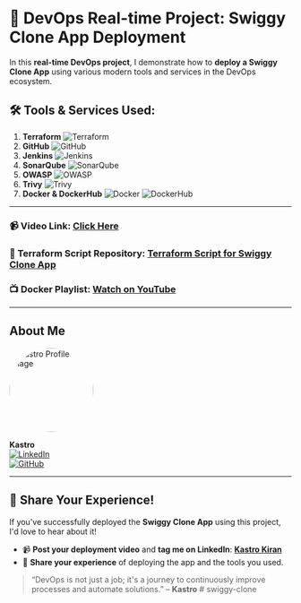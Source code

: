 # 🚀 **DevOps Real-time Project: Swiggy Clone App Deployment**

In this **real-time DevOps project**, I demonstrate how to **deploy a Swiggy Clone App** using various modern tools and services in the DevOps ecosystem.
## 🛠️ Tools & Services Used:

1. **Terraform** ![Terraform](https://img.shields.io/badge/Terraform-7B42BC?style=flat-square&logo=terraform&logoColor=white)
2. **GitHub** ![GitHub](https://img.shields.io/badge/GitHub-181717?style=flat-square&logo=github&logoColor=white)
3. **Jenkins** ![Jenkins](https://img.shields.io/badge/Jenkins-D24939?style=flat-square&logo=jenkins&logoColor=white)
4. **SonarQube** ![SonarQube](https://img.shields.io/badge/SonarQube-4E9BCD?style=flat-square&logo=sonarqube&logoColor=white)
5. **OWASP** ![OWASP](https://img.shields.io/badge/OWASP-000000?style=flat-square&logo=owasp&logoColor=white)
6. **Trivy** ![Trivy](https://img.shields.io/badge/Trivy-00979D?style=flat-square&logo=trivy&logoColor=white)
7. **Docker & DockerHub** ![Docker](https://img.shields.io/badge/Docker-2496ED?style=flat-square&logo=docker&logoColor=white) ![DockerHub](https://img.shields.io/badge/DockerHub-2496ED?style=flat-square&logo=docker&logoColor=white)

---

### 📹 Video Link: [**Click Here**](https://youtu.be/x55z7rk0NAU?si=gM1_61wUoq3ChiHD)

### 📂 Terraform Script Repository: [**Terraform Script for Swiggy Clone App**](https://github.com/KastroVKiran/Terraform-Script-Swiggy-Kastro.git)

### 📺 Docker Playlist: [**Watch on YouTube**](https://youtube.com/playlist?list=PLs-PsDpuAuTeNx3OgGQ1QrpNBo-XE6VBh&si=c75uaxvjazr-mIdw)

---

## About Me  
<img src="https://media.licdn.com/dms/image/v2/D5603AQHJB_lF1d9OSw/profile-displayphoto-shrink_800_800/profile-displayphoto-shrink_800_800/0/1718971147172?e=1733356800&v=beta&t=bz-SXs7FHwIDqQ9xlPibErrGvpHDdAjMJEr9WqHsi9A" alt="Kastro Profile Image" width="150" height="150" style="border-radius:50%;">

**Kastro**    
[![LinkedIn](https://img.shields.io/badge/LinkedIn-0077B5?style=flat-square&logo=linkedin&logoColor=white)](https://www.linkedin.com/in/kastro-kiran/)  
[![GitHub](https://img.shields.io/badge/GitHub-181717?style=flat-square&logo=github&logoColor=white)](https://github.com/KastroVKiran)  

---

## 📢 **Share Your Experience!**

If you've successfully deployed the **Swiggy Clone App** using this project, I'd love to hear about it!  
- 📹 **Post your deployment video** and **tag me on LinkedIn**: [**Kastro Kiran**](https://www.linkedin.com/in/kastro-kiran/)
- 💬 **Share your experience** of deploying the app and the tools you used.

> “DevOps is not just a job; it's a journey to continuously improve processes and automate solutions.” – **Kastro**
#   s w i g g y - c l o n e  
 